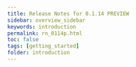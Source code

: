 ```yaml
---
title: Release Notes for 0.1.14 PREVIEW
sidebar: overview_sidebar
keywords: introduction
permalink: rn_0114p.html
toc: false
tags: [getting_started]
folder: introduction
---
```

